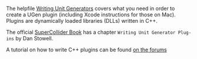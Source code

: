The helpfile [Writing Unit Generators](http://doc.sccode.org/Guides/WritingUGens.html) covers what you need in order to create a UGen plugin (including Xcode instructions for those on Mac).  
Plugins are dynamically loaded libraries (DLLs) written in C++.

The official [SuperCollider Book](https://mitpress.mit.edu/books/supercollider-book) has a chapter `Writing Unit Generator Plug-ins` by Dan Stowell.

A tutorial on how to write C++ plugins can be found [on the forums](https://scsynth.org/t/tutorial-supercollider-server-plugins-in-c/3449)